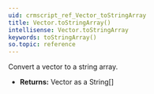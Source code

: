 ```yaml
---
uid: crmscript_ref_Vector_toStringArray
title: Vector.toStringArray()
intellisense: Vector.toStringArray
keywords: toStringArray()
so.topic: reference
---
```



Convert a vector to a string array.



* **Returns:** Vector as a String[]


